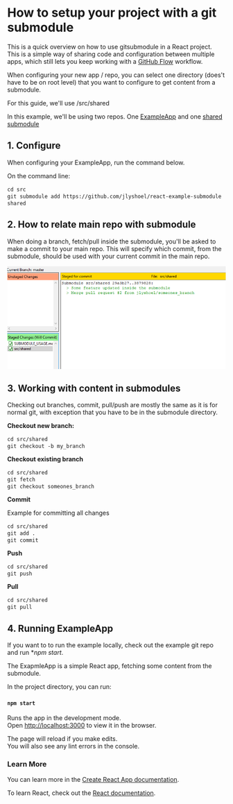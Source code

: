 # How to setup your project with a git submodule

This is a quick overview on how to use gitsubmodule in a React project. This is a simple way of sharing code and configuration between multiple apps, which still lets you keep working with a [GitHub Flow](https://guides.github.com/introduction/flow/) workflow.

When configuring your new app / repo, you can select one directory (does't have to be on root level) that you want to configure to get content from a submodule. 

For this guide, we'll use /src/shared

In this example, we'll be using two repos. One [ExampleApp](https://github.com/jlyshoel/react-example-app) and one [shared submodule](https://github.com/jlyshoel/react-example-submodule) 


## 1. Configure

When configuring your ExampleApp, run the command below. 

On the command line: 
```
cd src
git submodule add https://github.com/jlyshoel/react-example-submodule shared
```

## 2. How to relate main repo with submodule

When doing a branch, fetch/pull inside the submodule, you'll be asked to make a commit to your main repo. This will specify which commit, from the submodule, should be used with your current commit in the main repo. 

![Commit from main repo](docs/mainrepocommit.png)

## 3. Working with content in submodules

Checking out branches, commit, pull/push are mostly the same as it is for normal git, with exception that you have to be in the submodule directory.


**Checkout new branch:**
```
cd src/shared
git checkout -b my_branch
```

**Checkout existing branch**
```
cd src/shared
git fetch
git checkout someones_branch
```

**Commit**

Example for committing all changes

```
cd src/shared
git add .
git commit
```


**Push**

```
cd src/shared
git push
```

**Pull**

```
cd src/shared
git pull
```


## 4. Running ExampleApp

If you want to to run the example locally, check out the example git repo and run **npm start*.

The ExapmleApp is a simple React app, fetching some content from the submodule.

In the project directory, you can run:

#### `npm start`

Runs the app in the development mode.<br />
Open [http://localhost:3000](http://localhost:3000) to view it in the browser.

The page will reload if you make edits.<br />
You will also see any lint errors in the console.

### Learn More

You can learn more in the [Create React App documentation](https://facebook.github.io/create-react-app/docs/getting-started).

To learn React, check out the [React documentation](https://reactjs.org/).
